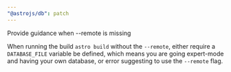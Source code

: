 ```yaml
---
"@astrojs/db": patch
---
```


Provide guidance when --remote is missing

When running the build `astro build` without the `--remote`, either require a `DATABASE_FILE` variable be defined, which means you are going expert-mode and having your own database, or error suggesting to use the `--remote` flag.

